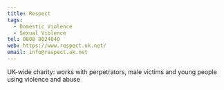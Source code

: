 ```yaml
---
title: Respect
tags:
  - Domestic Violence
  - Sexual Violence
tel: 0808 8024040
web: https://www.respect.uk.net/
email: info@respect.uk.net
---
```

UK-wide charity: works with perpetrators, male victims and young people using violence and abuse